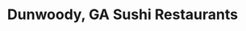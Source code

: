 ---
layout: city
title: Dunwoody, GA Sushi Restaurants
permalink: /georgia/dunwoody/
stateAbbr: GA
stateName: Georgia
cityName: Dunwoody
---